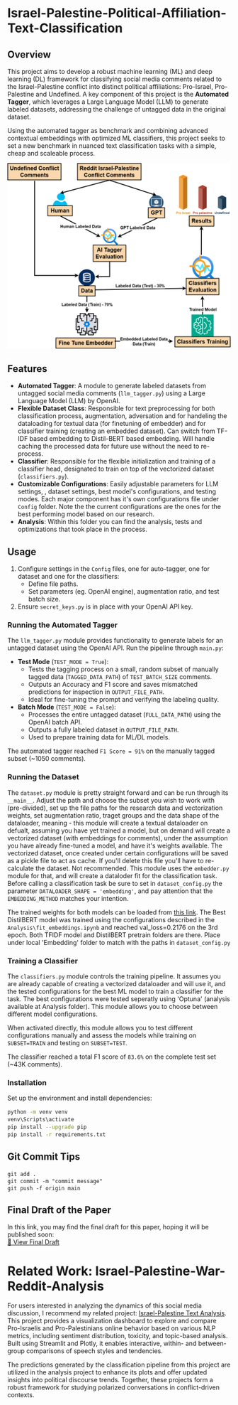 # Israel-Palestine-Political-Affiliation-Text-Classification

## Overview
This project aims to develop a robust machine learning (ML) and deep learning (DL) framework for classifying social media comments related to the Israel-Palestine conflict into distinct political affiliations: Pro-Israel, Pro-Palestine and Undefined. A key component of this project is the **Automated Tagger**, which leverages a Large Language Model (LLM) to generate labeled datasets, addressing the challenge of untagged data in the original dataset.

Using the automated tagger as benchmark and combining advanced contextual embeddings with optimized ML classifiers, this project seeks to set a new benchmark in nuanced text classification tasks with a simple, cheap and scaleable process.

![Methodology](Images/methodology_scheme.png)

## Features
- **Automated Tagger**: A module to generate labeled datasets from untagged social media comments (`llm_tagger.py`) using a Large Language Model (LLM) by OpenAI.
- **Flexible Dataset Class**: Responsible for text preprocessing for both classification process, augmentation, adversation and for handeling the dataloading for textual data (for finetuning of embedder) and for classifier training (creating an embedded dataset). Can switch from TF-IDF based embedding to Distil-BERT based embedding. Will handle caching the processed data for future use without the need to re-process.
- **Classifier**: Responsible for the flexible initialization and training of a classifier head, designated to train on top of the vectorized dataset (`classifiers.py`).
- **Customizable Configurations**: Easily adjustable parameters for LLM settings, , dataset settings, best model's configurations, and testing modes. Each major component has it's own configurations file under `Config` folder.
Note the the current configurations are the ones for the best performing model based on our research.
- **Analysis**: Within this folder you can find the analysis, tests and optimizations that took place in the process.

## Usage
1. Configure settings in the `Config` files, one for auto-tagger, one for dataset and one for the classifiers:
   - Define file paths.
   - Set parameters (eg. OpenAI engine), augmentation ratio, and test batch size.
2. Ensure `secret_keys.py` is in place with your OpenAI API key.

### Running the Automated Tagger
The `llm_tagger.py` module provides functionality to generate labels for an untagged dataset using the OpenAI API. Run the pipeline through `main.py`:

- **Test Mode** (`TEST_MODE = True`):
  - Tests the tagging process on a small, random subset of manually tagged data (`TAGGED_DATA_PATH`) of `TEST_BATCH_SIZE` comments.
  - Outputs an Accuracy and F1 score and saves mismatched predictions for inspection in `OUTPUT_FILE_PATH`.
  - Ideal for fine-tuning the prompt and verifying the labeling quality.
- **Batch Mode** (`TEST_MODE = False`):
  - Processes the entire untagged dataset (`FULL_DATA_PATH`) using the OpenAI batch API.
  - Outputs a fully labeled dataset in `OUTPUT_FILE_PATH`.
  - Used to prepare training data for ML/DL models.

The automated tagger reached `F1 Score = 91%` on the manually tagged subset (~1050 comments).

### Running the Dataset
The `dataset.py` module is pretty straight forward and can be run through its `__main__`. Adjust the path and choose the subset you wish to work with (pre-divided), set up the file paths for the research data and vectorization weights, set augmentation ratio, traget groups and the data shape of the dataloader, meaning - this module will create a textual dataloader on defualt, assuming you have yet trained a model, but on demand will create a vectorized dataset (with embeddings for comments), under the assumption you have already fine-tuned a model, and have it's weights available. The vectorized dataset, once created under certain configurations will be saved as a pickle file to act as cache. If you'll delete this file you'll have to re-calculate the dataset. Not recommended.
This module uses the `embedder.py` module for that, and will create a dataloder fit for the classification task. Before calling a classification task be sure to set in `dataset_config.py` the parameter `DATALOADER_SHAPE = 'embedding'`, and pay attention that the `EMBEDDING_METHOD` matches your intention.

The trained weights for both models can be loaded from [this link](https://drive.google.com/drive/folders/1gNbb4B03qY2LVFy61dkgW_Ryf18YuRSm?usp=sharing). The Best DistilBERT model was trained using the configurations described in the `Analysis\fit_embeddings.ipynb` and reached val_loss=0.2176 on the 3rd epoch. Both TFIDF model and DistilBERT pretrain folders are there. Place under local 'Embedding' folder to match with the paths in `dataset_config.py`

### Training a Classifier
The `classifiers.py` module controls the training pipeline. It assumes you are already capable of creating a vectorized dataloader and will use it, and the tested configurations for the best ML model to train a classifier for the task. The best configurations were tested seperatly using 'Optuna' (analysis available at Analysis folder). This module allows you to choose between different model configurations.

When activated directly, this module allows you to test different configurations manually and assess the models while training on `SUBSET=TRAIN` and testing on `SUBSET=TEST`.

The classifier reached a total F1 score of `83.6%` on the complete test set (~43K comments).

### Installation
Set up the environment and install dependencies:

```bash
python -m venv venv
venv\Scripts\activate
pip install --upgrade pip
pip install -r requirements.txt
```

## Git Commit Tips
```
git add .
git commit -m "commit message"
git push -f origin main
````

## Final Draft of the Paper
In this link, you may find the final draft for this paper, hoping it will be published soon:  
[📄 View Final Draft](https://drive.google.com/file/d/1NNCZqMsk0gYNtxtj4JviBk_mlpi88th0/view?usp=sharing)

# Related Work: Israel-Palestine-War-Reddit-Analysis
For users interested in analyzing the dynamics of this social media discussion, I recommend my related project: [Israel-Palestine Text Analysis](https://github.com/shaharoded/Israel-Palestine-War-Reddit-Analysis). This project provides a visualization dashboard to explore and compare Pro-Israelis and Pro-Palestinians online behavior based on various NLP metrics, including sentiment distribution, toxicity, and topic-based analysis. Built using Streamlit and Plotly, it enables interactive, within- and between-group comparisons of speech styles and tendencies.

The predictions generated by the classification pipeline from this project are utilized in the analysis project to enhance its plots and offer updated insights into political discourse trends. Together, these projects form a robust framework for studying polarized conversations in conflict-driven contexts.
